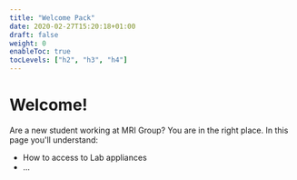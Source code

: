 ```yaml
---
title: "Welcome Pack"
date: 2020-02-27T15:20:18+01:00
draft: false
weight: 0
enableToc: true
tocLevels: ["h2", "h3", "h4"]
---
```


# Welcome!

Are a new student working at MRI Group? 
You are in the right place.
In this page you'll understand:
* How to access to Lab appliances
* ...

